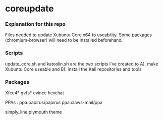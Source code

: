 # coreupdate
<h3>Explanation for this repo</h3>
<p>Files needed to update Xubuntu Core x64 to useability. Some packages (chromium-browser) will need to be installed beforehand.</p>
<h3>Scripts</h3>
<p>update_core.sh and katoolin.sh are the two scripts I've created to A). make Xubuntu Core useable and B). install the Kali repositories and tools</P>
<h3>Packages</h3>
<p>Xfce4* gvfs* evince hexchat</p>
<p>PPAs : ppa:papirus/papirus ppa:claws-mail/ppa</p>
<p>simply_line plymouth theme</p>

